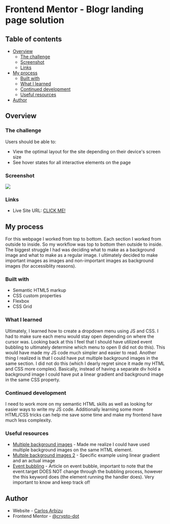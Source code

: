 # Frontend Mentor - Blogr landing page solution

## Table of contents

- [Overview](#overview)
  - [The challenge](#the-challenge)
  - [Screenshot](#screenshot)
  - [Links](#links)
- [My process](#my-process)
  - [Built with](#built-with)
  - [What I learned](#what-i-learned)
  - [Continued development](#continued-development)
  - [Useful resources](#useful-resources)
- [Author](#author)

## Overview

### The challenge

Users should be able to:

- View the optimal layout for the site depending on their device's screen size
- See hover states for all interactive elements on the page

### Screenshot

![](./screenshot.jpg)

### Links

- Live Site URL: [CLICK ME!](https://crypto-dot.github.io/FrontendMentorChallenge5/)

## My process
For this webpage I worked from top to bottom. Each section I worked from outside to inside. So my workflow was top to bottom then outside to inside. The biggest struggle I had was deciding what to make as a background image and what to make as a regular image. I ultimately decided to make important images as images and non-important images as background images (for accessiblity reasons).
### Built with

- Semantic HTML5 markup
- CSS custom properties
- Flexbox
- CSS Grid


### What I learned

Ultimately, I learned how to create a dropdown menu using JS and CSS. I had to make sure each menu would stay open depending on where the cursor was. Looking back at this I feel that I should have utilized event bubbling to ultimately determine which menu to open (I did not do this). This would have made my JS code much simpler and easier to read. Another thing I realized is that I could have put multiple background images in the same section. I did not do this (which I dearly regret since it made my HTML and CSS more complex). Basically, instead of having a separate div hold a background image I could have put a linear gradient and background image in the same CSS property.


### Continued development

I need to work more on my semantic HTML skills as well as looking for easier ways to write my JS code. Additionally learning some more HTML/CSS tricks can help me save some time and make my frontend have much less complexity. 

### Useful resources

- [Multiple background images](https://www.w3schools.com/css/css3_backgrounds.asp) - Made me realize I could have used multiple background images on the same HTML element.
- [Multple background images 2](https://stackoverflow.com/questions/2504071/how-do-i-combine-a-background-image-and-css3-gradient-on-the-same-element) - Specific example using linear gradient and an actual image
- [Event bubbling](https://javascript.info/bubbling-and-capturing) - Article on event bubble, important to note that the event.target DOES NOT change through the bubbling process, however the this keyword does (the element running the handler does). Very important to know and keep track of!

## Author

- Website - [Carlos Arbizu](https://arbizu.dev/)
- Frontend Mentor - [@crypto-dot](https://www.frontendmentor.io/profile/crypto-dot)



